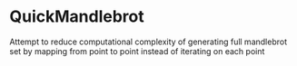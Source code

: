 # QuickMandlebrot
Attempt to reduce computational complexity of generating full mandlebrot set by mapping from point to point instead of iterating on each point

